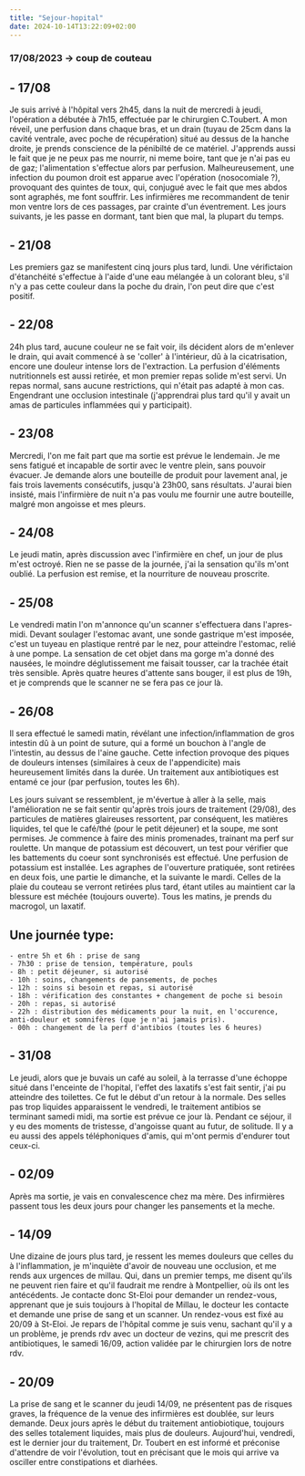 ```yaml
---
title: "Sejour-hopital"
date: 2024-10-14T13:22:09+02:00
---
```


### 17/08/2023 -> coup de couteau

## - 17/08
Je suis arrivé à l'hôpital vers 2h45, dans la nuit de mercredi à jeudi, l'opération a débutée à 7h15, effectuée par le chirurgien C.Toubert.
A mon réveil, une perfusion dans chaque bras, et un drain (tuyau de 25cm dans la cavité ventrale, avec poche de récupération) situé au dessus de la hanche droite, je prends conscience de la pénibilté de ce matériel.
J'apprends aussi le fait que je ne peux pas me nourrir, ni meme boire, tant que je n'ai pas eu de gaz; l'alimentation s'effectue alors par perfusion.
Malheureusement, une infection du poumon droit est apparue avec l'opération (nosocomiale ?), provoquant des quintes de toux, qui, conjugué avec le fait que mes abdos sont agraphés, me font souffrir. Les infirmières me recommandent de tenir mon ventre lors de ces passages, par crainte d'un éventrement.
Les jours suivants, je les passe en dormant, tant bien que mal, la plupart du temps.

## - 21/08
Les premiers gaz se manifestent cinq jours plus tard, lundi.
Une vérifictaion d'étanchéité s'effectue à l'aide d'une eau mélangée à un colorant bleu, s'il n'y a pas cette couleur dans la poche du drain, l'on peut dire que c'est positif.

## - 22/08
24h plus tard, aucune couleur ne se fait voir, ils décident alors de m'enlever le drain, qui avait commencé à se 'coller' à l'intérieur, dû à la cicatrisation, encore une douleur intense lors de l'extraction.
La perfusion d'éléments nutritionnels est aussi retirée, et mon premier repas solide m'est servi. Un repas normal, sans aucune restrictions, qui n'était pas adapté à mon cas. Engendrant une occlusion intestinale (j'apprendrai plus tard qu'il y avait un amas de particules inflammées qui y participait).

## - 23/08
Mercredi, l'on me fait part que ma sortie est prévue le lendemain. Je me sens fatigué et incapable de sortir avec le ventre plein, sans pouvoir évacuer.
Je demande alors une bouteille de produit pour lavement anal, je fais trois lavements consécutifs, jusqu'à 23h00, sans résultats. J'aurai bien insisté, mais l'infirmière de nuit n'a pas voulu me fournir une autre bouteille, malgré mon angoisse et mes pleurs.

## - 24/08
Le jeudi matin, après discussion avec l'infirmière en chef, un jour de plus m'est octroyé.
Rien ne se passe de la journée, j'ai la sensation qu'ils m'ont oublié. La perfusion est remise, et la nourriture de nouveau proscrite.

## - 25/08
Le vendredi matin l'on m'annonce qu'un scanner s'effectuera dans l'apres-midi. Devant soulager l'estomac avant, une sonde gastrique m'est imposée, c'est un tuyeau en plastique rentré par le nez, pour atteindre l'estomac, relié à une pompe. La sensation de cet objet dans ma gorge m'a donné des nausées, le moindre déglutissement me faisait tousser, car la trachée était très sensible.
Après quatre heures d'attente sans bouger, il est plus de 19h, et je comprends que le scanner ne se fera pas ce jour là.

## - 26/08
Il sera effectué le samedi matin, révélant une infection/inflammation de gros intestin dû à un point de suture, qui a formé un bouchon à l'angle de l'intestin, au dessus de l'aine gauche. Cette infection provoque des piques de douleurs intenses (similaires à ceux de l'appendicite) mais heureusement limités dans la durée. Un traitement aux antibiotiques est entamé ce jour (par perfusion, toutes les 6h).

Les jours suivant se ressemblent, je m'évertue à aller à la selle, mais l'amélioration ne se fait sentir qu'après trois jours de traitement (29/08), des particules de matières glaireuses ressortent, par conséquent, les matières liquides, tel que le café/thé (pour le petit déjeuner) et la soupe, me sont permises.
Je commence à faire des minis promenades, trainant ma perf sur roulette.
Un manque de potassium est découvert, un test pour vérifier que les battements du coeur sont synchronisés est effectué. Une perfusion de potassium est installée.
Les agraphes de l'ouverture pratiquée, sont retirées en deux fois, une partie le dimanche, et la suivante le mardi. Celles de la plaie du couteau se verront retirées plus tard, étant utiles au maintient car la blessure est méchée (toujours ouverte).
Tous les matins, je prends du macrogol, un laxatif.

## Une journée type:
    - entre 5h et 6h : prise de sang
    - 7h30 : prise de tension, température, pouls
    - 8h : petit déjeuner, si autorisé
    - 10h : soins, changements de pansements, de poches
    - 12h : soins si besoin et repas, si autorisé
    - 18h : vérification des constantes + changement de poche si besoin
    - 20h : repas, si autorisé
    - 22h : distribution des médicaments pour la nuit, en l'occurence, anti-douleur et somnifères (que je n'ai jamais pris).
    - 00h : changement de la perf d'antibios (toutes les 6 heures)

## - 31/08
Le jeudi, alors que je buvais un café au soleil, à la terrasse d'une échoppe situé dans l'enceinte de l'hopital, l'effet des laxatifs s'est fait sentir, j'ai pu atteindre des toilettes.
Ce fut le début d'un retour à la normale.
Des selles pas trop liquides apparaissent le vendredi, le traitement antibios se terminant samedi midi, ma sortie est prévue ce jour là.
Pendant ce séjour, il y eu des moments de tristesse, d'angoisse quant au futur, de solitude. Il y a eu aussi des appels téléphoniques d'amis, qui m'ont permis d'endurer tout ceux-ci.

## - 02/09
Après ma sortie, je vais en convalescence chez ma mère. Des infirmières passent tous les deux jours pour changer les pansements et la meche.

## - 14/09
Une dizaine de jours plus tard, je ressent les memes douleurs que celles du à l'inflammation, je m'inquiète d'avoir de nouveau une occlusion, et me rends aux urgences de millau.
Qui, dans un premier temps, me disent qu'ils ne peuvent rien faire et qu'il faudrait me rendre à Montpellier, où ils ont les antécédents.
Je contacte donc St-Eloi pour demander un rendez-vous, apprenant que je suis toujours à l'hopital de Millau, le docteur les contacte et demande une prise de sang et un scanner. Un rendez-vous est fixé au 20/09 à St-Eloi.
Je repars de l'hôpital comme je suis venu, sachant qu'il y a un problème, je prends rdv avec un docteur de vezins, qui me prescrit des antibiotiques, le samedi 16/09, action validée par le chirurgien lors de notre rdv.

## - 20/09
La prise de sang et le scanner du jeudi 14/09, ne présentent pas de risques graves, la fréquence de la venue des infirmières est doublée, sur leurs demande.
Deux jours après le début du traitement antiobiotique, toujours des selles totalement liquides, mais plus de douleurs. Aujourd'hui, vendredi, est le dernier jour du traitement, Dr. Toubert en est informé et préconise d'attendre de voir l'évolution, tout en précisant que le mois qui arrive va osciller entre constipations et diarhées.



